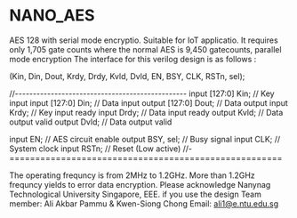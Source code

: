 # NANO_AES
AES 128 with serial mode encryptio.
Suitable for IoT applicatio.
It requires only 1,705 gate counts where the normal AES is 9,450 gatecounts, parallel mode encryption
The interface for this verilog design is as follows :

(Kin, Din, Dout, Krdy, Drdy, Kvld, Dvld, EN, BSY, CLK, RSTn, sel);

   //------------------------------------------------
   input  [127:0] Kin;  // Key input
   input [127:0]  Din;  // Data input
   output [127:0] Dout; // Data output
   input          Krdy; // Key input ready
   input          Drdy; // Data input ready
   output         Kvld; // Data output valid
   output         Dvld; // Data output valid

   input          EN;   // AES circuit enable
   output         BSY, sel;  // Busy signal
   input          CLK;  // System clock
   input          RSTn; // Reset (Low active)
   //-=====================================================
   
  The operating frequncy is from 2MHz to 1.2GHz.
  More than 1.2GHz frequncy yields to error data encryption.
Please acknowledge  Nanynag Technological University Singapore, EEE. if you use the design
Team member: Ali Akbar Pammu & Kwen-Siong Chong
Email: ali1@e.ntu.edu.sg
